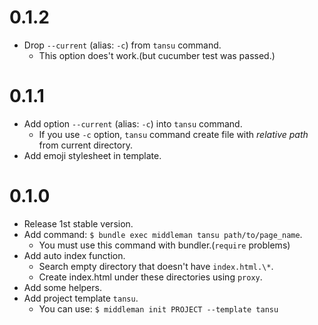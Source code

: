 # 0.1.2

- Drop `--current` (alias: `-c`) from `tansu` command.
    - This option does't work.(but cucumber test was passed.)

# 0.1.1

- Add option `--current` (alias: `-c`) into `tansu` command.
    - If you use `-c` option, `tansu` command create file with _relative path_ from current directory.
- Add emoji stylesheet in template.

# 0.1.0

- Release 1st stable version.
- Add command: `$ bundle exec middleman tansu path/to/page_name`.
    - You must use this command with bundler.(`require` problems)
- Add auto index function.
    - Search empty directory that doesn't have `index.html.\*`.
    - Create index.html under these directories using `proxy`.
- Add some helpers.
- Add project template `tansu`.
    - You can use: `$ middleman init PROJECT --template tansu`
